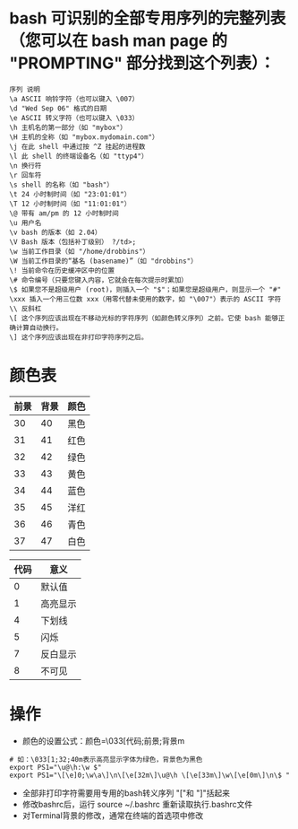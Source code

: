 # bash 可识别的全部专用序列的完整列表（您可以在 bash man page 的 "PROMPTING" 部分找到这个列表）：
 
```text
序列 说明 
\a ASCII 响铃字符（也可以键入 \007） 
\d "Wed Sep 06" 格式的日期            
\e ASCII 转义字符（也可以键入 \033） 
\h 主机名的第一部分（如 "mybox"） 
\H 主机的全称（如 "mybox.mydomain.com"） 
\j 在此 shell 中通过按 ^Z 挂起的进程数 
\l 此 shell 的终端设备名（如 "ttyp4"） 
\n 换行符 
\r 回车符 
\s shell 的名称（如 "bash"） 
\t 24 小时制时间（如 "23:01:01"） 
\T 12 小时制时间（如 "11:01:01"） 
\@ 带有 am/pm 的 12 小时制时间 
\u 用户名 
\v bash 的版本（如 2.04） 
\V Bash 版本（包括补丁级别） ?/td>; 
\w 当前工作目录（如 "/home/drobbins"） 
\W 当前工作目录的“基名 (basename)”（如 "drobbins"） 
\! 当前命令在历史缓冲区中的位置 
\# 命令编号（只要您键入内容，它就会在每次提示时累加） 
\$ 如果您不是超级用户 (root)，则插入一个 "$"；如果您是超级用户，则显示一个 "#" 
\xxx 插入一个用三位数 xxx（用零代替未使用的数字，如 "\007"）表示的 ASCII 字符 
\\ 反斜杠 
\[ 这个序列应该出现在不移动光标的字符序列（如颜色转义序列）之前。它使 bash 能够正确计算自动换行。 
\] 这个序列应该出现在非打印字符序列之后。
```

# 颜色表 

| 前景 | 背景 | 颜色 |
| -- | -- | --- |
| 30 | 40 | 黑色 |
| 31 | 41 | 红色 | 
| 32 | 42 | 绿色 |
| 33 | 43 | 黄色 |
| 34 | 44 | 蓝色 |
| 35 | 45 | 洋红 |
| 36 | 46 | 青色 |
| 37 | 47 | 白色 | 

| 代码 | 意义 |
| --- | --- |
| 0 | 默认值 |
| 1 | 高亮显示 |
| 4 | 下划线 |
| 5 | 闪烁 |
| 7 | 反白显示 | 
| 8 | 不可见 |

# 操作
 - 颜色的设置公式：颜色=\033[代码;前景;背景m
 
```shell
# 如：\033[1;32;40m表示高亮显示字体为绿色，背景色为黑色
export PS1="\u@\h:\w $"
export PS1="\[\e]0;\w\a\]\n\[\e[32m\]\u@\h \[\e[33m\]\w\[\e[0m\]\n\$ "
```

 - 全部非打印字符需要用专用的bash转义序列 "\["和 "\]"括起来
 - 修改bashrc后，运行 source ~/.bashrc 重新读取执行.bashrc文件
 - 对Terminal背景的修改，通常在终端的首选项中修改
